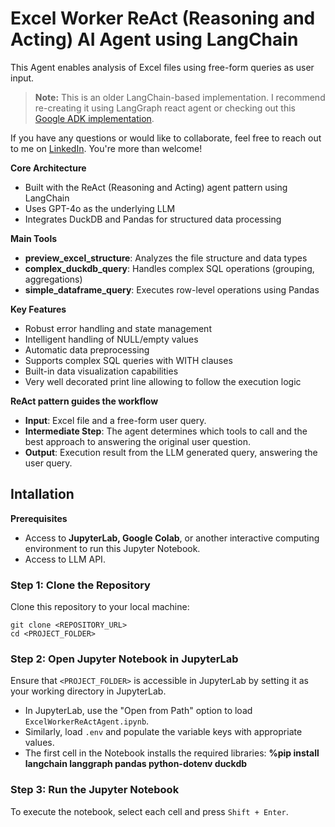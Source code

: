 # Excel Worker ReAct (Reasoning and Acting) AI Agent using LangChain

This Agent enables analysis of Excel files using free-form queries as user input. 

> **Note:** This is an older LangChain-based implementation. I recommend re-creating it using LangGraph react agent or checking out this [Google ADK implementation](https://github.com/jenyss/google-adk-voice-to-visualization-agent).

If you have any questions or would like to collaborate, feel free to reach out to me on [LinkedIn](https://www.linkedin.com/in/jenya-stoeva-60477249/). You're more than welcome!

**Core Architecture**
* Built with the ReAct (Reasoning and Acting) agent pattern using LangChain
* Uses GPT-4o as the underlying LLM
* Integrates DuckDB and Pandas for structured data processing

**Main Tools**
* **preview_excel_structure**: Analyzes the file structure and data types
* **complex_duckdb_query**: Handles complex SQL operations (grouping, aggregations)
* **simple_dataframe_query**: Executes row-level operations using Pandas

**Key Features**
* Robust error handling and state management
* Intelligent handling of NULL/empty values
* Automatic data preprocessing
* Supports complex SQL queries with WITH clauses
* Built-in data visualization capabilities
* Very well decorated print line allowing to follow the execution logic

**ReAct pattern guides the workflow**
* **Input**: Excel file and a free-form user query.
* **Intermediate Step**: The agent determines which tools to call and the best approach to answering the original user question.
* **Output**: Execution result from the LLM generated query, answering the user query.

## Intallation

<b>Prerequisites</b>

* Access to <b>JupyterLab, Google Colab</b>, or another interactive computing environment to run this Jupyter Notebook.
* Access to LLM API.

### Step 1: Clone the Repository

Clone this repository to your local machine:
```
git clone <REPOSITORY_URL>
cd <PROJECT_FOLDER>
```

### Step 2: Open Jupyter Notebook in JupyterLab

Ensure that ```<PROJECT_FOLDER>``` is accessible in JupyterLab by setting it as your working directory in JupyterLab.
 * In JupyterLab, use the "Open from Path" option to load ```ExcelWorkerReActAgent.ipynb```.
 * Similarly, load ```.env``` and populate the variable keys with appropriate values.
 * The first cell in the Notebook installs the required libraries: **%pip install langchain langgraph pandas python-dotenv duckdb**

### Step 3: Run the Jupyter Notebook

To execute the notebook, select each cell and press ```Shift + Enter```.
